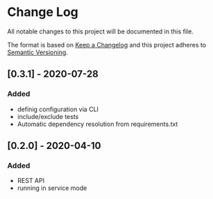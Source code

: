 # Change Log
All notable changes to this project will be documented in this file.
 
The format is based on [Keep a Changelog](http://keepachangelog.com/)
and this project adheres to [Semantic Versioning](http://semver.org/).
 
## [0.3.1] - 2020-07-28
 
### Added
- definig configuration via CLI
- include/exclude tests
- Automatic dependency resolution from requirements.txt

## [0.2.0] - 2020-04-10

### Added
- REST API
- running in service mode
 